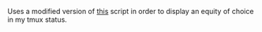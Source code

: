 Uses a modified version of [this](https://github.com/pstadler/ticker.sh) script in order to display an equity of choice in my tmux status.
